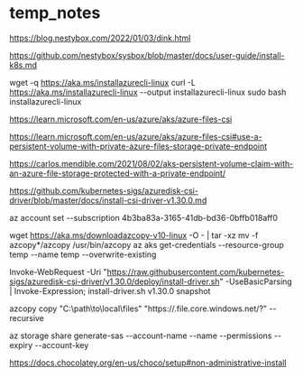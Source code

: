 # temp_notes

https://blog.nestybox.com/2022/01/03/dink.html

https://github.com/nestybox/sysbox/blob/master/docs/user-guide/install-k8s.md

wget -q https://aka.ms/installazurecli-linux
curl -L https://aka.ms/installazurecli-linux --output installazurecli-linux
sudo bash installazurecli-linux


https://learn.microsoft.com/en-us/azure/aks/azure-files-csi

https://learn.microsoft.com/en-us/azure/aks/azure-files-csi#use-a-persistent-volume-with-private-azure-files-storage-private-endpoint

https://carlos.mendible.com/2021/08/02/aks-persistent-volume-claim-with-an-azure-file-storage-protected-with-a-private-endpoint/

https://github.com/kubernetes-sigs/azuredisk-csi-driver/blob/master/docs/install-csi-driver-v1.30.0.md

az account set --subscription 4b3ba83a-3165-41db-bd36-0bffb018aff0

wget https://aka.ms/downloadazcopy-v10-linux -O - | tar -xz
mv -f azcopy*/azcopy /usr/bin/azcopy
az aks get-credentials --resource-group temp --name temp --overwrite-existing


Invoke-WebRequest -Uri "https://raw.githubusercontent.com/kubernetes-sigs/azuredisk-csi-driver/v1.30.0/deploy/install-driver.sh" -UseBasicParsing | Invoke-Expression; install-driver.sh v1.30.0 snapshot

azcopy copy "C:\path\to\local\files" "https://<storage-account-name>.file.core.windows.net/<file-share-name>?<SAS-token>" --recursive

az storage share generate-sas --account-name <storage-account-name> --name <file-share-name> --permissions <permissions> --expiry <expiry-date-time> --account-key <storage-account-key>

https://docs.chocolatey.org/en-us/choco/setup#non-administrative-install
